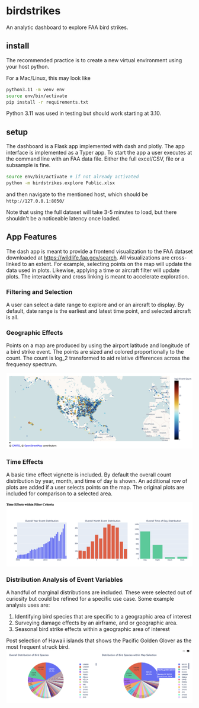 # birdstrikes
An analytic dashboard to explore FAA bird strikes.

## install

The recommended practice is to create a new virtual environment using your host python. 

For a Mac/Linux, this may look like

```bash
python3.11 -m venv env
source env/bin/activate
pip install -r requirements.txt
```

Python 3.11 was used in testing but should work starting at 3.10. 

## setup

The dashboard is a Flask app implemented with dash and plotly. The app interface is implemented as a Typer app. To start the app a user executes at the command line with an FAA data file. Either the full excel/CSV, file or a subsample is fine.  

```bash
source env/bin/activate # if not already activated
python -m birdstrikes.explore Public.xlsx
```

and then navigate to the mentioned host, which should be `http://127.0.0.1:8050/`

Note that using the full dataset will take 3-5 minutes to load, but there shouldn't be a noticeable latency once loaded. 

## App Features

The dash app is meant to provide a frontend visualization to the FAA dataset downloaded at https://wildlife.faa.gov/search. All visualizations are cross-linked to an extent. For example, selecting points on the map will update the data used in plots. Likewise, applying a time or aircraft filter will update plots. The interactivity and cross linking is meant to accelerate exploration.  

### Filtering and Selection

A user can select a date range to explore and or an aircraft to display. By default, date range is the earliest and latest time point, and selected aircraft is all. 


### Geographic Effects

Points on a map are produced by using the airport latitude and longitude of a bird strike event. The points are sized and colored proportionally to the count. The count is log_2 transformed to aid relative differences across the frequency spectrum. 

![alt text](image-2.png)

### Time Effects

A basic time effect vignette is included. By default the overall count distribution by year, month, and time of day is shown. An additional row of plots are added if a user selects points on the map. The original plots are included for comparison to a selected area. 

![alt text](image-1.png)

### Distribution Analysis of Event Variables

A handful of marginal distributions are included. These were selected out of curiosity but could be refined for a specific use case. Some example analysis uses are: 
1. Identifying bird species that are specific to a geographic area of interest
2. Surveying damage effects by an airframe, and or geographic area. 
3. Seasonal bird strike effects within a geographic area of interest

Post selection of Hawaii islands that shows the Pacific Golden Glover as the most frequent struck bird. 
![alt text](image-3.png)
